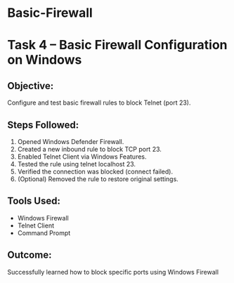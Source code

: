 # Basic-Firewall
# Task 4 – Basic Firewall Configuration on Windows

## Objective:
Configure and test basic firewall rules to block Telnet (port 23).

## Steps Followed:
1. Opened Windows Defender Firewall.
2. Created a new inbound rule to block TCP port 23.
3. Enabled Telnet Client via Windows Features.
4. Tested the rule using telnet localhost 23.
5. Verified the connection was blocked (connect failed).
6. (Optional) Removed the rule to restore original settings.

## Tools Used:
- Windows Firewall
- Telnet Client
- Command Prompt

## Outcome:
Successfully learned how to block specific ports using Windows Firewall
